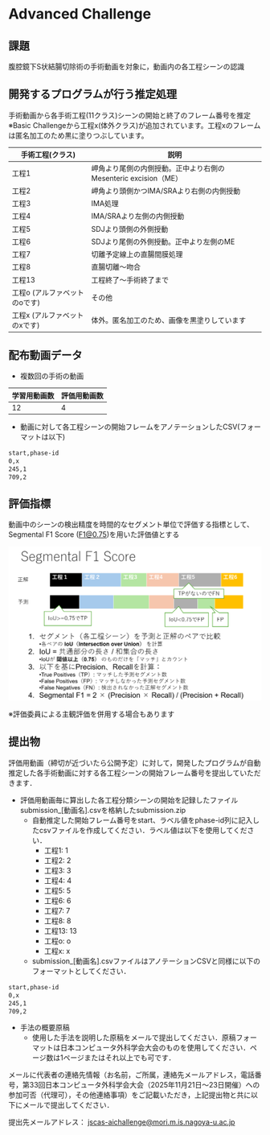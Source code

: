 # Advanced Challenge

## 課題
腹腔鏡下S状結腸切除術の手術動画を対象に，動画内の各工程シーンの認識

## 開発するプログラムが行う推定処理
手術動画から各手術工程(11クラス)シーンの開始と終了のフレーム番号を推定  
※Basic Challengeから工程x(体外クラス)が追加されています。工程xのフレームは匿名加工のため黒に塗りつぶしています。

|手術工程(クラス)|説明|
|-----|-----|
|工程1|岬角より尾側の内側授動。正中より右側のMesenteric excision（ME）  |
|工程2|岬角より頭側かつIMA/SRAより右側の内側授動  |
|工程3|IMA処理 |
|工程4|IMA/SRAより左側の内側授動 |
|工程5|SDJより頭側の外側授動 |
|工程6|SDJより尾側の外側授動。正中より左側のME |
|工程7|切離予定線上の直腸間膜処理 |
|工程8|直腸切離～吻合 |
|工程13|工程終了～手術終了まで|
|工程o (アルファベットのoです)|その他|
|工程x (アルファベットのxです)|体外。匿名加工のため、画像を黒塗りしています|


## 配布動画データ
- 複数回の手術の動画

|学習用動画数|評価用動画数|
|-----|-----|
|12|4|

- 動画に対して各工程シーンの開始フレームをアノテーションしたCSV(フォーマットは以下)
```
start,phase-id   
0,x
245,1
709,2
```

## 評価指標
動画中のシーンの検出精度を時間的なセグメント単位で評価する指標として、Segmental F1 Score (F1@0.75)を用いた評価値とする  

![評価指標](segmental_f1_score.png)

※評価委員による主観評価を併用する場合もあります  

## 提出物
評価用動画（締切が近づいたら公開予定）に対して，開発したプログラムが自動推定した各手術動画に対する各工程シーンの開始フレーム番号を提出していただきます．

- 評価用動画毎に算出した各工程分類シーンの開始を記録したファイル submission_[動画名].csvを格納したsubmission.zip
   - 自動推定した開始フレーム番号をstart、ラベル値をphase-id列に記入したcsvファイルを作成してください．ラベル値は以下を使用してください．
      - 工程1: 1
      - 工程2: 2
      - 工程3: 3
      - 工程4: 4
      - 工程5: 5
      - 工程6: 6
      - 工程7: 7
      - 工程8: 8
      - 工程13: 13
      - 工程o: o
      - 工程x: x
   - submission_[動画名].csvファイルはアノテーションCSVと同様に以下のフォーマットとしてください．

```
start,phase-id   
0,x
245,1
709,2
```

- 手法の概要原稿
   - 使用した手法を説明した原稿をメールで提出してください．原稿フォーマットは日本コンピュータ外科学会大会のものを使用してください．ページ数は1ページまたはそれ以上でも可です．

メールに代表者の連絡先情報（お名前，ご所属，連絡先メールアドレス，電話番号，第33回日本コンピュータ外科学会大会（2025年11月21日～23日開催）への参加可否（代理可），その他連絡事項）をご記載いただき，上記提出物と共に以下にメールで提出してください．

提出先メールアドレス：
jscas-aichallenge@mori.m.is.nagoya-u.ac.jp

